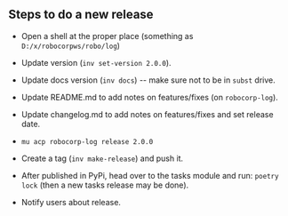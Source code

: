 
Steps to do a new release
---------------------------

- Open a shell at the proper place (something as `D:/x/robocorpws/robo/log`)

- Update version (`inv set-version 2.0.0`).

- Update docs version (`inv docs`)  -- make sure not to be in `subst` drive.

- Update README.md to add notes on features/fixes (on `robocorp-log`).

- Update changelog.md to add notes on features/fixes and set release date.

- `mu acp robocorp-log release 2.0.0`

- Create a tag (`inv make-release`) and push it.

- After published in PyPi, head over to the tasks module and run: `poetry lock` (then a new tasks release may be done).

- Notify users about release.

